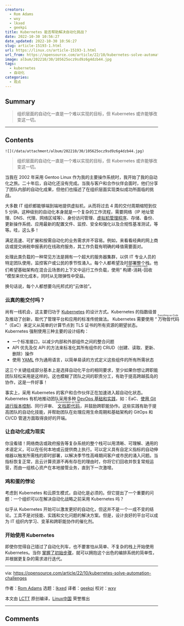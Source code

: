 ```yaml
---
creators:
  - Rom Adams
  - wxy
  - lkxed
  - geekpi
title: Kubernetes 能否帮助解决自动化挑战？
date: 2022-10-30 10:56:27
date_updated: 2022-10-30 10:56:27
slug: article-15193-1.html
url: https://linux.cn/article-15193-1.html
url_from: https://opensource.com/article/22/10/kubernetes-solve-automation-challenges
image: album/202210/30/105625ocz9sd9z6g4dzb44.jpg
tags:
  - kubernetes
  - 自动化
categories:
  - 观点
---
```


## Summary

> 组织层面的自动化一直是一个难以实现的目标，但 Kubernetes 或许能够改变这一切。

***

<!-- more -->

## Contents

`![](/data/attachment/album/202210/30/105625ocz9sd9z6g4dzb44.jpg)`

> 
> 组织层面的自动化一直是一个难以实现的目标，但 Kubernetes 或许能够改变这一切。
> 
> 
> 

当我在 2002 年采用 Gentoo Linux 作为我的主要操作系统时，我开始了我的自动化之旅。二十年后，自动化还没有完成。当我与客户和合作伙伴会面时，他们分享了团队内部的自动化成果，但他们也描述了在组织层面实现类似成功所面临的挑战。

大多数 IT 组织都能够端到端地提供虚拟机，从而将过去 4 周的交付周期缩短到仅 5 分钟。这种级别的自动化本身就是一个复杂的工作流程，需要网络（IP 地址管理、DNS、代理、网络区域等）、身份访问管理、[虚拟机管理程序](https://www.redhat.com/en/topics/virtualization/what-is-a-hypervisor?intcmp=7013a000002qLH8AAM)、存储、备份、更新操作系统、应用最新的配置文件、监控、安全和强化以及合规性基准测试，等等。哇，这么多！

满足高速、可扩展和按需自动化的业务需求并不容易。例如，来看看经典的网上商店或提交纳税申报表的在线政府服务，其工作负载有明确的峰值需要面对。

处理此类负载的一种常见方法是拥有一个超大的服务器集群，以供 IT 专业人员的特定团队使用，监控客户或公民的季节性涌入。每个人都希望及时部署整个栈。他们希望基础架构在混合云场景的上下文中运行工作负载，使用“<ruby> 构建-消耗-回收 <rt>  build-consume-trash </rt></ruby>”模型来优化成本，同时从无限弹性中受益。

换句话说，每个人都想要乌托邦式的“云体验”。

### 云真的能交付吗？

尚有一线机会，这主要归功于 [Kubernetes](https://www.redhat.com/en/topics/containers/what-is-kubernetes?intcmp=7013a000002qLH8AAM) 的设计方式。Kubernetes 的指数级普及推动了创新，取代了管理平台和应用的标准传统做法。 Kubernetes 需要使用 “<ruby> 万物皆代码 <rt>  Everything-as-Code </rt></ruby>”（EaC）来定义从简单的计算节点到 TLS 证书的所有资源的期望状态。Kubernetes 强制使用三种主要的设计结构：

* 一个标准接口，以减少内部和外部组件之间的整合问题
* API 优先及仅 API 的方法来标准化其所有组件的 CRUD（创建、读取、更新、删除）操作
* 使用 [YAML](https://opensource.com/article/21/9/yaml-cheat-sheet) 作为通用语言，以简单易读的方式定义这些组件的所有所需状态

这三个关键组成部分基本上是选择自动化平台的相同要求，至少如果你想让跨职能团队轻松采用是这样的。这也模糊了团队之间的职责分工，有助于提高跨越孤岛的协作，这是一件好事！

事实上，采用 Kubernetes 的客户和合作伙伴正在加速进入超自动化状态。Kubernetes 有机地推动团队采用多种 [DevOps 基础和实践](https://opensource.com/resources/devops)，如：EaC、[使用 Git 进行版本控制](https://opensource.com/life/16/7/stumbling-git)、同行评审、<ruby> <a href="https://opensource.com/article/21/3/devops-documentation">  文档即代码 </a> <rt>  Documentation as Code </rt></ruby>，并鼓励跨职能协作。这些实践有助于提高团队的自动化技能，并帮助团队在处理应用生命周期和基础架构的 GitOps 和 CI/CD 管道方面取得良好的开端。

### 让自动化成为现实

你没看错！网络商店或政府报告等复杂系统的整个栈可以用清晰、可理解、通用的术语定义，可以在任何本地或云提供商上执行。可以定义具有自定义指标的自动伸缩器以触发所需栈的即时部署，以解决季节性高峰期间客户或市民的涌入问题。当指标恢复正常，且云计算资源不再有存在的理由时，你将它们回收并恢复常规运营，而由一组核心资产在本地接管业务，直到下一次激增。

### 鸡和蛋的悖论

考虑到 Kubernetes 和云原生模式，自动化是必须的。但它提出了一个重要的问题：一个组织可以在解决自动化战略之前采用 Kubernetes 吗？

似乎从 Kubernetes 开始可以激发更好的自动化，但这并不是一个一成不变的结论。工具不是对技能、实践和文化问题的解决方案。但是，设计良好的平台可以成为 IT 组织内学习、变革和跨职能协作的催化剂。

### 开始使用 Kubernetes

即使你觉得自己错过了自动化列车，也不要害怕从简单、不复杂的栈上开始使用 Kubernetes。当你 [掌握了初始步骤](https://opensource.com/article/17/11/getting-started-kubernetes)，就可以拥抱这个出色的编排系统的简单性，并根据更复杂的需求进行迭代。

---

via: <https://opensource.com/article/22/10/kubernetes-solve-automation-challenges>

作者：[Rom Adams](https://opensource.com/users/romdalf) 选题：[lkxed](https://github.com/lkxed) 译者：[geekpi](https://github.com/geekpi) 校对：[wxy](https://github.com/wxy)

本文由 [LCTT](https://github.com/LCTT/TranslateProject) 原创编译，[Linux中国](https://linux.cn/) 荣誉推出

***

## Comments
